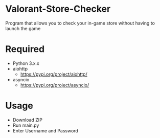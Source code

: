 # Valorant-Store-Checker

Program that allows you to check your in-game store without having to launch the game

# Required

- Python 3.x.x
- aiohttp
  - https://pypi.org/project/aiohttp/
- asyncio
  - https://pypi.org/project/asyncio/

# Usage

- Download ZIP
- Run main.py
- Enter Username and Password
